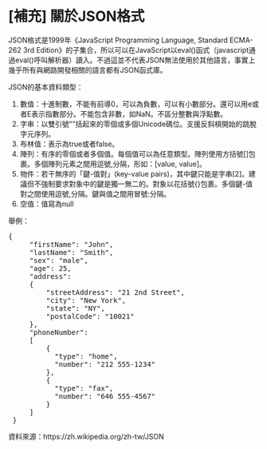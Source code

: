 <h1>[補充] 關於JSON格式</h1>
<p>JSON格式是1999年《JavaScript Programming Language, Standard ECMA-262 3rd Edition》的子集合，所以可以在JavaScript以eval()函式（javascript通過eval()呼叫解析器）讀入。不過這並不代表JSON無法使用於其他語言，事實上幾乎所有與網路開發相關的語言都有JSON函式庫。</p>
<p>JSON的基本資料類型：</p>
<ol>
<li>數值：十進制數，不能有前導0，可以為負數，可以有小數部分。還可以用e或者E表示指數部分。不能包含非數，如NaN。不區分整數與浮點數。</li>
<li>字串：以雙引號""括起來的零個或多個Unicode碼位。支援反斜槓開始的跳脫字元序列。</li>
<li>布林值：表示為true或者false。</li>
<li>陣列：有序的零個或者多個值。每個值可以為任意類型。陣列使用方括號[]包裹。多個陣列元素之間用逗號,分隔，形如：[value, value]。</li>
<li>物件：若干無序的「鍵-值對」(key-value pairs)，其中鍵只能是字串[2]。建議但不強制要求對象中的鍵是獨一無二的。對象以花括號{}包裹。多個鍵-值對之間使用逗號,分隔。鍵與值之間用冒號:分隔。</li>
<li>空值：值寫為null</li>
</ol>
<p>舉例：</p>
<pre>
{
     "firstName": "John",
     "lastName": "Smith",
     "sex": "male",
     "age": 25,
     "address": 
     {
         "streetAddress": "21 2nd Street",
         "city": "New York",
         "state": "NY",
         "postalCode": "10021"
     },
     "phoneNumber": 
     [
         {
           "type": "home",
           "number": "212 555-1234"
         },
         {
           "type": "fax",
           "number": "646 555-4567"
         }
     ]
 }
</pre>
<p>資料來源：https://zh.wikipedia.org/zh-tw/JSON</p>
